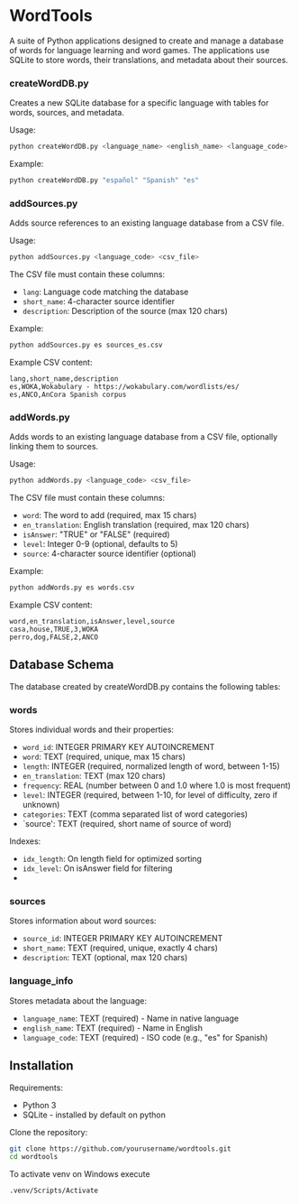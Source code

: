 # WordTools

A suite of Python applications designed to create and manage a database of words for language learning and word games. The applications use SQLite to store words, their translations, and metadata about their sources.

### createWordDB.py

Creates a new SQLite database for a specific language with tables for words, sources, and metadata.

Usage:

```bash
python createWordDB.py <language_name> <english_name> <language_code>
```

Example:

```bash
python createWordDB.py "español" "Spanish" "es"
```

### addSources.py

Adds source references to an existing language database from a CSV file.

Usage:

```bash
python addSources.py <language_code> <csv_file>
```

The CSV file must contain these columns:

- `lang`: Language code matching the database
- `short_name`: 4-character source identifier
- `description`: Description of the source (max 120 chars)

Example:

```bash
python addSources.py es sources_es.csv
```

Example CSV content:

```csv
lang,short_name,description
es,WOKA,Wokabulary - https://wokabulary.com/wordlists/es/
es,ANCO,AnCora Spanish corpus
```

### addWords.py

Adds words to an existing language database from a CSV file, optionally linking them to sources.

Usage:

```bash
python addWords.py <language_code> <csv_file>
```

The CSV file must contain these columns:

- `word`: The word to add (required, max 15 chars)
- `en_translation`: English translation (required, max 120 chars)
- `isAnswer`: "TRUE" or "FALSE" (required)
- `level`: Integer 0-9 (optional, defaults to 5)
- `source`: 4-character source identifier (optional)

Example:

```bash
python addWords.py es words.csv
```

Example CSV content:

```csv
word,en_translation,isAnswer,level,source
casa,house,TRUE,3,WOKA
perro,dog,FALSE,2,ANCO
```

## Database Schema

The database created by createWordDB.py contains the following tables:

### words

Stores individual words and their properties:

- `word_id`: INTEGER PRIMARY KEY AUTOINCREMENT
- `word`: TEXT (required, unique, max 15 chars)
- `length`: INTEGER (required, normalized length of word, between 1-15)
- `en_translation`: TEXT (max 120 chars)
- `frequency`: REAL (number between 0 and 1.0 where 1.0 is most frequent)
- `level`: INTEGER (required, between 1-10, for level of difficulty, zero if unknown)
- `categories`: TEXT (comma separated list of word categories)
- `source': TEXT (required, short name of source of word)

Indexes:

- `idx_length`: On length field for optimized sorting
- `idx_level`: On isAnswer field for filtering
-

### sources

Stores information about word sources:

- `source_id`: INTEGER PRIMARY KEY AUTOINCREMENT
- `short_name`: TEXT (required, unique, exactly 4 chars)
- `description`: TEXT (optional, max 120 chars)

### language_info

Stores metadata about the language:

- `language_name`: TEXT (required) - Name in native language
- `english_name`: TEXT (required) - Name in English
- `language_code`: TEXT (required) - ISO code (e.g., "es" for Spanish)

## Installation

Requirements:

- Python 3
- SQLite - installed by default on python

Clone the repository:

```bash
git clone https://github.com/yourusername/wordtools.git
cd wordtools
```

To activate venv on Windows execute

```bash
.venv/Scripts/Activate
```
